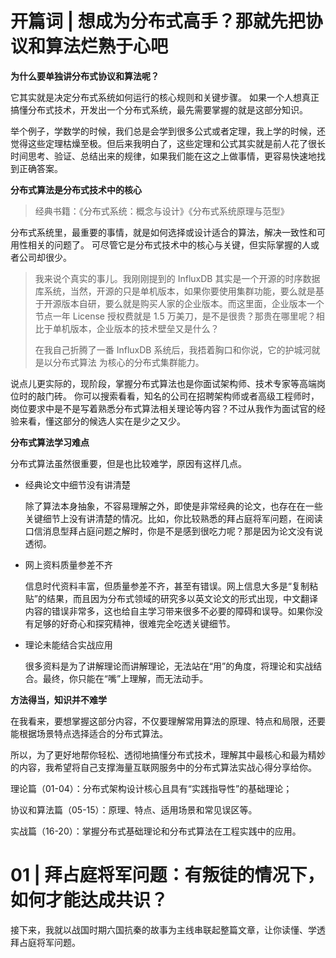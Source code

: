 # 开篇词 | 想成为分布式高手？那就先把协议和算法烂熟于心吧

**为什么要单独讲分布式协议和算法呢？**

它其实就是决定分布式系统如何运行的核心规则和关键步骤。 如果一个人想真正搞懂分布式技术，开发出一个分布式系统，最先需要掌握的就是这部分知识。

举个例子，学数学的时候，我们总是会学到很多公式或者定理，我上学的时候，还觉得这些定理枯燥至极。但后来我明白了，这些定理和公式其实就是前人花了很长时间思考、验证、总结出来的规律，如果我们能在这之上做事情，更容易快速地找到正确答案。

**分布式算法是分布式技术中的核心**

> 经典书籍：《分布式系统：概念与设计》《分布式系统原理与范型》  

分布式系统里，最重要的事情，就是如何选择或设计适合的算法，解决一致性和可用性相关的问题了。  可尽管它是分布式技术中的核心与关键，但实际掌握的人或者公司却很少。  

> 我来说个真实的事儿。我刚刚提到的 InfluxDB 其实是一个开源的时序数据库系统，当然，开源的只是单机版本，如果你要使用集群功能，要么就是基于开源版本自研，要么就是购买人家的企业版本。而这里面，企业版本一个节点一年 License 授权费就是 1.5 万美刀，是不是很贵？那贵在哪里呢？相比于单机版本，企业版本的技术壁垒又是什么？  
>
> 在我自己折腾了一番 InfluxDB 系统后，我捂着胸口和你说，它的护城河就是以分布式算法
> 为核心的分布式集群能力。  

说点儿更实际的，现阶段，掌握分布式算法也是你面试架构师、技术专家等高端岗位时的敲门砖。 你可以搜索看看，知名的公司在招聘架构师或者高级工程师时，岗位要求中是不是写着熟悉分布式算法相关理论等内容？不过从我作为面试官的经验来看，懂这部分的候选人实在是少之又少。  

**分布式算法学习难点**

分布式算法虽然很重要，但是也比较难学，原因有这样几点。  

- 经典论文中细节没有讲清楚

  除了算法本身抽象，不容易理解之外，即使是非常经典的论文，也存在在一些关键细节上没有讲清楚的情况。比如，你比较熟悉的拜占庭将军问题，在阅读口信消息型拜占庭问题之解时，你是不是感到很吃力呢？那是因为论文没有说透彻。

- 网上资料质量参差不齐

  信息时代资料丰富，但质量参差不齐，甚至有错误。网上信息大多是“复制粘贴”的结果，而且因为分布式领域的研究多以英文论文的形式出现，中文翻译内容的错误非常多，这也给自主学习带来很多不必要的障碍和误导。如果你没有足够的好奇心和探究精神，很难完全吃透关键细节。  

- 理论未能结合实战应用

  很多资料是为了讲解理论而讲解理论，无法站在“用”的角度，将理论和实战结合。最终，你只能在“嘴”上理解，而无法动手。  

**方法得当，知识并不难学**

在我看来，要想掌握这部分内容，不仅要理解常用算法的原理、特点和局限，还要能根据场景特点选择适合的分布式算法。

所以，为了更好地帮你轻松、透彻地搞懂分布式技术，理解其中最核心和最为精妙的内容，我希望将自己支撑海量互联网服务中的分布式算法实战心得分享给你。

理论篇（01-04）：分布式架构设计核心且具有“实践指导性”的基础理论；

协议和算法篇（05-15）：原理、特点、适用场景和常见误区等。

实战篇（16-20）：掌握分布式基础理论和分布式算法在工程实践中的应用。

# 01 | 拜占庭将军问题：有叛徒的情况下，如何才能达成共识？

接下来，我就以战国时期六国抗秦的故事为主线串联起整篇文章，让你读懂、学透拜占庭将军问题。




